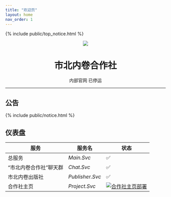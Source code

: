 ```yaml
---
title: "欢迎页"
layout: home
nav_order: 1
---
```


{% include public/top_notice.html %}

<div align="center">
<img src="https://static.wikia.nocookie.net/minecraft_zh_gamepedia/images/5/54/Lectern_JE3_BE2.png">
<h1>市北内卷合作社</h1>
<a>内部官网</a> <a class="label label-red">已停运</a>
</div>

---
## 公告

{% include public/notice.html %}

## 仪表盘

| 服务 | 服务名 | 状态 |
|--|--|--|
|总服务|*Main.Svc*|✅|
| “市北内卷合作社”聊天群|*Chat.Svc*|✅|
|市北内卷出版社|*Publisher.Svc*|✅|
|合作社主页|*Project.Svc*|[![合作社主页部署](https://github.com/stcdocs/stcdocs.github.io/actions/workflows/pages.yml/badge.svg)](https://github.com/stcdocs/stcdocs.github.io/actions/workflows/pages.yml)|

